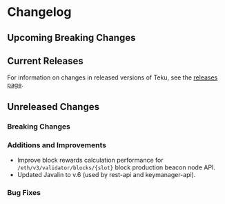 # Changelog

## Upcoming Breaking Changes

## Current Releases

For information on changes in released versions of Teku, see
the [releases page](https://github.com/Consensys/teku/releases).

## Unreleased Changes

### Breaking Changes

### Additions and Improvements
- Improve block rewards calculation performance for `/eth/v3/validator/blocks/{slot}` block production beacon node API.
- Updated Javalin to v.6 (used by rest-api and keymanager-api).

### Bug Fixes
